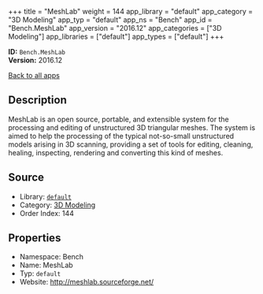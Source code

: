 ﻿+++
title = "MeshLab"
weight = 144
app_library = "default"
app_category = "3D Modeling"
app_typ = "default"
app_ns = "Bench"
app_id = "Bench.MeshLab"
app_version = "2016.12"
app_categories = ["3D Modeling"]
app_libraries = ["default"]
app_types = ["default"]
+++

**ID:** `Bench.MeshLab`  
**Version:** 2016.12  
<!--more-->

[Back to all apps](/apps/)

## Description
MeshLab is an open source, portable, and extensible system for the processing
and editing of unstructured 3D triangular meshes.
The system is aimed to help the processing of the typical not-so-small
unstructured models arising in 3D scanning, providing a set of tools for editing,
cleaning, healing, inspecting, rendering and converting this kind of meshes.

## Source

* Library: [`default`](/app_libraries/default)
* Category: [3D Modeling](/app_categories/3d-modeling)
* Order Index: 144

## Properties

* Namespace: Bench
* Name: MeshLab
* Typ: `default`
* Website: <http://meshlab.sourceforge.net/>

